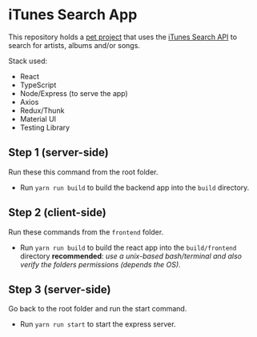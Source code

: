 # iTunes Search App
This repository holds a [pet project](https://danielmascena.github.io/itunes-search-app/) that uses the [iTunes Search API](https://developer.apple.com/library/archive/documentation/AudioVideo/Conceptual/iTuneSearchAPI/index.html#//apple_ref/doc/uid/TP40017632-CH3-SW1) to search for artists, albums and/or songs.

Stack used:
- React
- TypeScript
- Node/Express (to serve the app)
- Axios
- Redux/Thunk
- Material UI
- Testing Library

## Step 1 (server-side)
Run these this command from the root folder.

- Run `yarn run build` to build the backend app into the `build` directory.

## Step 2 (client-side)
Run these commands from the `frontend` folder.

- Run `yarn run build` to build the react app into the `build/frontend` directory **recommended**: _use a unix-based bash/terminal and also verify the folders permissions (depends the OS)_.

## Step 3 (server-side)

Go back to the root folder and run the start command.

- Run `yarn run start` to start the express server.



